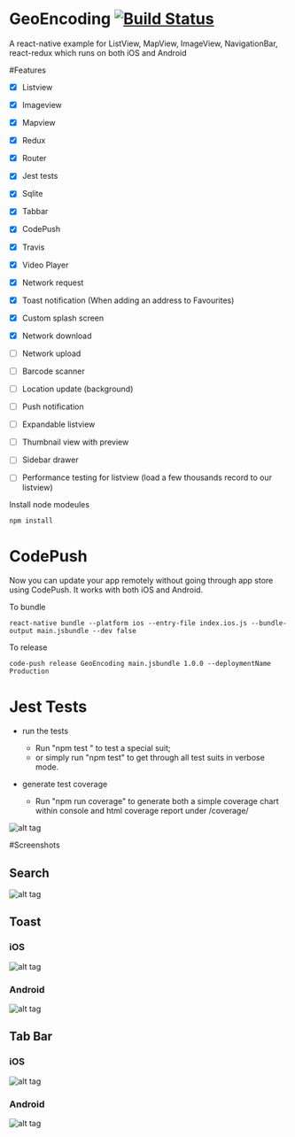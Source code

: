 # GeoEncoding [![Build Status](https://travis-ci.org/LynxITDigital/GeoEncoding.svg?branch=master)](https://travis-ci.org/LynxITDigital/GeoEncoding)

A react-native example for ListView, MapView, ImageView, NavigationBar, react-redux which runs on both iOS and Android

#Features
- [x] Listview
- [x] Imageview
- [x] Mapview
- [x] Redux
- [x] Router
- [x] Jest tests
- [x] Sqlite
- [x] Tabbar
- [x] CodePush
- [x] Travis
- [x] Video Player
- [x] Network request
- [x] Toast notification (When adding an address to Favourites)
- [x] Custom splash screen
- [x] Network download
- [ ] Network upload
- [ ] Barcode scanner
- [ ] Location update (background)
- [ ] Push notification
- [ ] Expandable listview
- [ ] Thumbnail view with preview
- [ ] Sidebar drawer
- [ ] Performance testing for listview (load a few thousands record to our listview)


Install node modeules
```shell
npm install
```

# CodePush
Now you can update your app remotely without going through app store using CodePush. It works with both iOS and Android.

To bundle
```shell
react-native bundle --platform ios --entry-file index.ios.js --bundle-output main.jsbundle --dev false
```

To release
```shell
code-push release GeoEncoding main.jsbundle 1.0.0 --deploymentName Production
```
# Jest Tests
* run the tests
  * Run "npm test <test suit name>" to test a special suit;
  * or simply run "npm test" to get through all test suits in verbose mode.

* generate test coverage
  * Run "npm run coverage" to generate both a simple coverage chart within console and html coverage report under /coverage/

![alt tag](https://github.com/LynxITDigital/Screenshots/blob/master/test_coverage.png)


#Screenshots
## Search

![alt tag](https://github.com/LynxITDigital/Screenshots/blob/master/Search.gif)

## Toast
### iOS
![alt tag](https://github.com/LynxITDigital/Screenshots/blob/master/Toast.gif)

### Android
![alt tag](https://github.com/LynxITDigital/Screenshots/blob/master/Toast_Android.gif)

## Tab Bar
### iOS
![alt tag](https://github.com/LynxITDigital/Screenshots/blob/master/Tabbar_iOS.gif)

### Android
![alt tag](https://github.com/LynxITDigital/Screenshots/blob/master/Tabbar_Android.gif)

